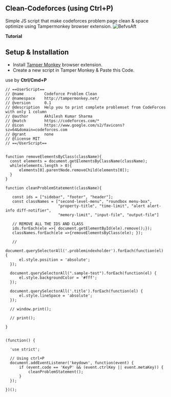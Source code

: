 ## Clean-Codeforces **(using Ctrl+P)**
Simple JS script that make codeforces problem page clean &amp; space optimize using Tampermonkey browser extension.
![BefvsAft](https://user-images.githubusercontent.com/74103314/207593287-bb75ecfd-7961-4423-a6cc-f9ab32117c84.png)


**Tutorial**
## Setup & Installation
- Install [Tamper Monkey](https://chrome.google.com/webstore/detail/tampermonkey/dhdgffkkebhmkfjojejmpbldmpobfkfo?hl=en) browser extension.
- Create a new script in Tamper Monkey & Paste this Code.
  
use by **Ctrl/Cmd+P**
  
  ```
  // ==UserScript==
// @name         Codeforce Problem Clean
// @namespace    http://tampermonkey.net/
// @version      0.1
// @description  Help you to print complete problemset from CodeForces with only 1 column
// @author       Akhilesh Kumar Sharma
// @match        https://codeforces.com/*
// @icon         https://www.google.com/s2/favicons?sz=64&domain=codeforces.com
// @grant        none
// @license MIT 
// ==/UserScript==


function removeElementsByClass(className){
    const elements = document.getElementsByClassName(className);
    while(elements.length > 0){
        elements[0].parentNode.removeChild(elements[0]);
    }
}

function cleanProblemStatement(className){

     const ids = ["sidebar", "footer", "header"];
     const classNames = ["second-level-menu", "roundbox menu-box",
                         "property-title", "time-limit", "alert alert-info diff-notifier",
                         "memory-limit", "input-file", "output-file"]

     // REMOVE ALL THE IDS AND CLASS
     ids.forEach(ele =>{ document.getElementById(ele).remove();});
     classNames.forEach(ele =>{removeElementsByClass(ele); });

     //
    document.querySelectorAll('.problemindexholder').forEach(function(el) {
        el.style.position = 'absolute';
    });

    document.querySelectorAll(".sample-test").forEach(function(el) {
        el.style.backgroundColor = '#fff';
    });

    document.querySelectorAll('.title').forEach(function(el) {
        el.style.lineSpace = 'absolute';
    });

    // window.print();

    // print();

}


(function() {

    'use strict';

    // Using ctrl+P
    document.addEventListener('keydown', function(event) {
        if (event.code == 'KeyP' && (event.ctrlKey || event.metaKey)) {
            cleanProblemStatement();
        }
    });
     
})();

  ```
